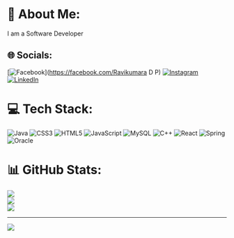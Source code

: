 # 💫 About Me:
I am a Software Developer


## 🌐 Socials:
[![Facebook](https://img.shields.io/badge/Facebook-%231877F2.svg?logo=Facebook&logoColor=white)](https://facebook.com/Ravikumara D P) [![Instagram](https://img.shields.io/badge/Instagram-%23E4405F.svg?logo=Instagram&logoColor=white)](https://instagram.com/https://www.instagram.com/ravikumaradp/) [![LinkedIn](https://img.shields.io/badge/LinkedIn-%230077B5.svg?logo=linkedin&logoColor=white)](https://linkedin.com/in/https://www.linkedin.com/in/ravikumara-d-p-899561226) 

# 💻 Tech Stack:
![Java](https://img.shields.io/badge/java-%23ED8B00.svg?style=flat&logo=openjdk&logoColor=white) ![CSS3](https://img.shields.io/badge/css3-%231572B6.svg?style=flat&logo=css3&logoColor=white) ![HTML5](https://img.shields.io/badge/html5-%23E34F26.svg?style=flat&logo=html5&logoColor=white) ![JavaScript](https://img.shields.io/badge/javascript-%23323330.svg?style=flat&logo=javascript&logoColor=%23F7DF1E) ![MySQL](https://img.shields.io/badge/mysql-%2300000f.svg?style=flat&logo=mysql&logoColor=white) ![C++](https://img.shields.io/badge/c++-%2300599C.svg?style=flat&logo=c%2B%2B&logoColor=white) ![React](https://img.shields.io/badge/react-%2320232a.svg?style=flat&logo=react&logoColor=%2361DAFB) ![Spring](https://img.shields.io/badge/spring-%236DB33F.svg?style=flat&logo=spring&logoColor=white) ![Oracle](https://img.shields.io/badge/Oracle-F80000?style=flat&logo=oracle&logoColor=white)
# 📊 GitHub Stats:
![](https://github-readme-stats.vercel.app/api?username=Ravikumara360&theme=vue-dark&hide_border=false&include_all_commits=true&count_private=true)<br/>
![](https://github-readme-streak-stats.herokuapp.com/?user=Ravikumara360&theme=vue-dark&hide_border=false)<br/>
![](https://github-readme-stats.vercel.app/api/top-langs/?username=Ravikumara360&theme=vue-dark&hide_border=false&include_all_commits=true&count_private=true&layout=compact)

---
[![](https://visitcount.itsvg.in/api?id=Ravikumara360&icon=0&color=0)](https://visitcount.itsvg.in)

<!-- Proudly created with GPRM ( https://gprm.itsvg.in ) -->
